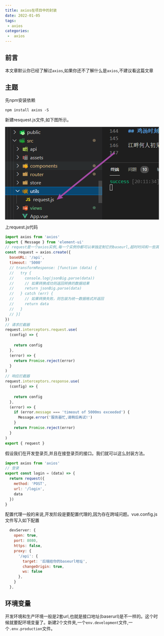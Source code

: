 ```yaml
---
title: axios在项目中的封装
date: 2022-01-05
tags:
 - axios
categories:
 -  axios
---
```


## 前言

本文章默认你已经了解过`axios`,如果你还不了解什么是`axios`,不建议看这篇文章

## 主题

先npm安装依赖

```npm
npm install axios -S
```

新建resquest.js文件,如下图所示。

<img src="../../../.vuepress/public/axios/axios_directory.png" alt="加载失败" style="zoom:100%;float:none" align="left"/>

上request.js代码

```js
import axios from 'axios'
import { Message } from 'element-ui'
// request是一个axios实例,每一个实例你都可以单独定制它的baseurl,超时时间和一些其他配置项。
const request = axios.create({
  baseURL: '/api',
  timeout: '5000'
  // transformResponse: [function (data) {
  //   try {
  //     console.log(jsonBig.parse(data))
  //     // 如果转换成功则返回转换的数据结果
  //     return jsonBig.parse(data)
  //   } catch (err) {
  //     // 如果转换失败，则包装为统一数据格式并返回
  //     return data
  //   }
  // }]
})
// 请求拦截器
request.interceptors.request.use(
  (config) => {

    return config
  },
  (error) => {
    return Promise.reject(error)
  }
)
// 响应拦截器
request.interceptors.response.use(
  (config) => {

    return config
  },
  (error) => {
    if (error.message === 'timeout of 5000ms exceeded') {
      Message.error('服务器忙,请稍后再试!')
    }
    return Promise.reject(error)
  }
)
export { request }

```

假设我们在开发登录页,并且在接登录页的接口。我们就可以这么封装方法。

```js
import axios from 'axios'
// 登录
export const login = (data) => {
  return request({
    method: 'POST',
    url: '/login',
    data
  })
}
```

配置代理一般的来说,开发阶段是要配置代理的,因为存在跨域问题。vue.config.js文件写入如下配置

```js
  devServer: {
    open: true,
    port: 8080,
    https: false,
    proxy: {
      '/api': {
        target: '后端给你的baseurl地址',
        changeOrigin: true,
        ws: false
      },
    }
  },
```

## 环境变量

开发环境和生产环境一般是2套url,也就是接口地址(baserurl)是不一样的。这个时候就要配环境变量了。新建2个文件夹,一个`env.development`文件,一个`.env.production`文件。
